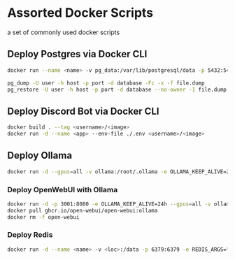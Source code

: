 # Assorted Docker Scripts

a set of commonly used docker scripts

## Deploy Postgres via Docker CLI

```bash
docker run --name <name> -v pg_data:/var/lib/postgresql/data -p 5432:5432 -e POSTGRES_PASSWORD=<password> --restart unless-stopped -d postgres

pg_dump -U user -h host -p port -d database -Fc -x -f file.dump
pg_restore -U user -h host -p port -d database --no-owner -1 file.dump
```

## Deploy Discord Bot via Docker CLI

```bash
docker build . --tag <username>/<image>
docker run -d --name <app> --env-file ./.env <username>/<image>
```

## Deploy Ollama

```bash
docker run -d --gpus=all -v ollama:/root/.ollama -e OLLAMA_KEEP_ALIVE=24h -p 11434:11434 --name ollama ollama/ollama
```

### Deploy OpenWebUI with Ollama

```bash
docker run -d -p 3001:8080 -e OLLAMA_KEEP_ALIVE=24h --gpus=all -v ollama:/root/.ollama -v open-webui:/app/backend/data --name open-webui --restart always ghcr.io/open-webui/open-webui:ollama
docker pull ghcr.io/open-webui/open-webui:ollama
docker rm -f open-webui
```

### Deploy Redis

```bash
docker run -d --name <name> -v <loc>:/data -p 6379:6379 -e REDIS_ARGS="--requirepass mypassword" redis/redis-stack-server:latest
```
